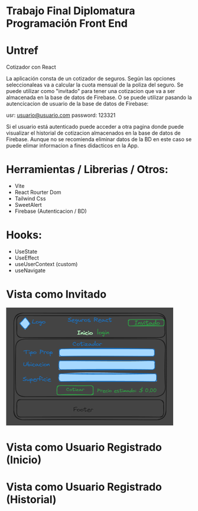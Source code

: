 # Trabajo Final Diplomatura Programación Front End

# Untref

Cotizador con React

La aplicación consta de un cotizador de seguros. Según las opciones seleccionaleas va a calcular la cuota mensual de la poliza del seguro.
Se puede utilizar como "invitado" para tener una cotizacion que va a ser almacenada en la base de datos de Firebase.
O se puede utilizar pasando la autencicacion de usuario de la base de datos de Firebase:

usr: usuario@usuario.com
password: 123321

Si el usuario está autenticado puede acceder a otra pagina donde puede visualizar el historial de cotizacion almacenados en la base de datos de Firebase.
Aunque no se recomienda eliminar datos de la BD en este caso se puede elimar informacion a fines didacticos en la App.

# Herramientas / Librerias / Otros:

- Vite
- React Rourter Dom
- Tailwind Css
- SweetAlert
- Firebase (Autenticacion / BD)

# Hooks:

- UseState
- UseEffect
- useUserContext (custom)
- useNavigate

# Vista como Invitado

![Alt text](image-2.png)

# Vista como Usuario Registrado (Inicio)

# Vista como Usuario Registrado (Historial)
